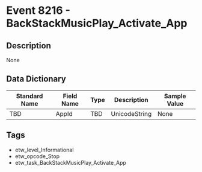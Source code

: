 # Event 8216 - BackStackMusicPlay_Activate_App

## Description
None

## Data Dictionary
|Standard Name|Field Name|Type|Description|Sample Value|
|---|---|---|---|---|
|TBD|AppId|TBD|UnicodeString|None|None|

## Tags
* etw_level_Informational
* etw_opcode_Stop
* etw_task_BackStackMusicPlay_Activate_App